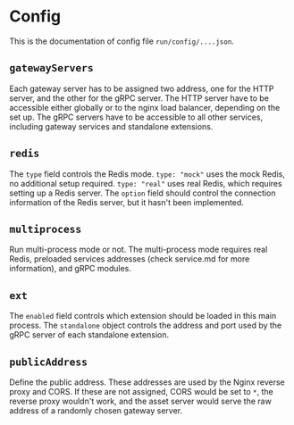 # Config
This is the documentation of config file `run/config/....json`.

## `gatewayServers`
Each gateway server has to be assigned two address, one for the HTTP server, and the other for the gRPC server. The HTTP server have to be accessible either globally or to the nginx load balancer, depending on the set up. The gRPC servers have to be accessible to all other services, including gateway services and standalone extensions.

## `redis`
The `type` field controls the Redis mode. `type: "mock"` uses the mock Redis, no additional setup required. `type: "real"` uses real Redis, which requires setting up a Redis server.
The `option` field should control the connection information of the Redis server, but it hasn't been implemented.

## `multiprocess`
Run multi-process mode or not. The multi-process mode requires real Redis, preloaded services addresses (check service.md for more information), and gRPC modules.

## `ext`
The `enabled` field controls which extension should be loaded in this main process.
The `standalone` object controls the address and port used by the gRPC server of each standalone extension.

## `publicAddress`
Define the public address. These addresses are used by the Nginx reverse proxy and CORS. If these are not assigned, CORS would be set to `*`, the reverse proxy wouldn't work, and the asset server would serve the raw address of a randomly chosen gateway server.